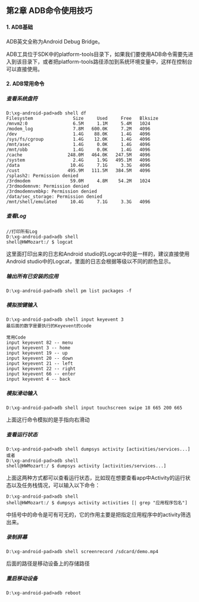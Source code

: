 ## 第2章 ADB命令使用技巧

#### 1. ADB基础

ADB英文全称为Android Debug Bridge。

ADB工具位于SDK中的platform-tools目录下，如果我们要使用ADB命令需要先进入到该目录下，或者把platform-tools路径添加到系统环境变量中，这样在控制台可以直接使用。

#### 2. ADB常用命令

##### 查看系统盘符

```
D:\xg-android-pad>adb shell df
Filesystem               Size     Used     Free   Blksize
/mnvm2:0                 6.5M     1.1M     5.4M   1024
/modem_log               7.8M   600.0K     7.2M   4096
/dev                     1.4G    88.0K     1.4G   4096
/sys/fs/cgroup           1.4G    12.0K     1.4G   4096
/mnt/asec                1.4G     0.0K     1.4G   4096
/mnt/obb                 1.4G     0.0K     1.4G   4096
/cache                 248.0M   464.0K   247.5M   4096
/system                  2.4G     1.9G   495.1M   4096
/data                   10.4G     7.1G     3.3G   4096
/cust                  495.9M   111.5M   384.5M   4096
/splash2: Permission denied
/3rdmodem               59.0M     4.8M    54.2M   1024
/3rdmodemnvm: Permission denied
/3rdmodemnvmbkp: Permission denied
/data/sec_storage: Permission denied
/mnt/shell/emulated     10.4G     7.1G     3.3G   4096
```

##### 查看Log

```
//打印所有Log
D:\xg-android-pad>adb shell
shell@HWMozart:/ $ logcat 
```

这里面打印出来的日志和Android studio的Logcat中的是一样的，建议直接使用Android studio中的Logcat，里面的日志会根据等级以不同的颜色显示。

##### 输出所有已安装的应用

```
D:\xg-android-pad>adb shell pm list packages -f
```

##### 模拟按键输入

```
D:\xg-android-pad>adb shell input keyevent 3
最后面的数字是要执行的Keyevent的code

常用Code
input keyevent 82 -- menu
input keyevent 3 -- home 
input keyevent 19 -- up
input keyevent 20 -- down
input keyevent 21 -- left
input keyevent 22 -- right
input keyevent 66 -- enter
input keyevent 4 -- back
```

##### 模拟滑动输入

```
D:\xg-android-pad>adb shell input touchscreen swipe 18 665 200 665
```

上面这行命令模拟的是手指向右滑动

##### 查看运行状态

```
D:\xg-android-pad>adb shell dumpsys activity [activities/services...]
或者
D:\xg-android-pad>adb shell
shell@HWMozart:/ $ dumpsys activity [activities/services...]
```

上面这两种方式都可以查看运行状态，比如现在想要查看app中Activity的运行状态以及任务栈情况，可以输入以下命令：

```
D:\xg-android-pad>adb shell
shell@HWMozart:/ $ dumpsys activity activities [| grep "应用程序包名"]
```

中括号中的命令是可有可无的，它的作用主要是把指定应用程序中的activity筛选出来。

##### 录制屏幕

```
D:\xg-android-pad>adb shell screenrecord /sdcard/demo.mp4
```

后面的路径是移动设备上的存储路径

##### 重启移动设备

```
D:\xg-android-pad>adb reboot
```

